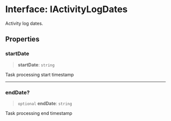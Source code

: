 # Interface: IActivityLogDates

Activity log dates.

## Properties

### startDate

> **startDate**: `string`

Task processing start timestamp

***

### endDate?

> `optional` **endDate**: `string`

Task processing end timestamp
